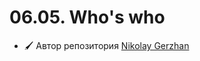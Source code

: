 # 06.05. Who's who

- :paintbrush: Aвтор репозитория [Nikolay Gerzhan](mailto:nikolay.gerzhan@yandex.ru)
